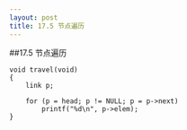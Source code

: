 ```yaml
---
layout: post
title: 17.5 节点遍历
---
```

##17.5 节点遍历 


	void travel(void)
	{
		link p;

		for (p = head; p != NULL; p = p->next)
			printf("%d\n", p->elem);
	}
